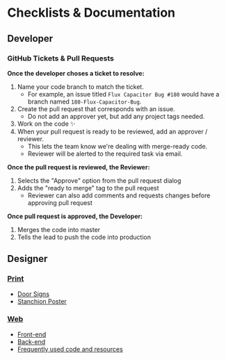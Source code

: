 # Checklists & Documentation
## Developer
### GitHub Tickets & Pull Requests
**Once the developer choses a ticket to resolve:**
1. Name your code branch to match the ticket.
    * For example, an issue titled `Flux Capacitor Bug #180` would have a branch named `180-Flux-Capacitor-Bug`.
2. Create the pull request that corresponds with an issue.
    * Do not add an approver yet, but add any project tags needed.
3. Work on the code :sparkles:
4. When your pull request is ready to be reviewed, add an approver / reviewer.
    * This lets the team know we're dealing with merge-ready code.
    * Reviewer will be alerted to the required task via email.

**Once the pull request is reviewed, the Reviewer:**
1. Selects the "Approve" option from the pull request dialog
2. Adds the "ready to merge" tag to the pull request
    * Reviewer can also add comments and requests changes before approving pull request

**Once pull request is approved, the Developer:**
1. Merges the code into master
2. Tells the lead to push the code into production

## Designer
### [Print](print-checklist.md)
* [Door Signs](print-checklist.md#door-sign)
* [Stanchion Poster](print-checklist.md#stanchion-poster)

### [Web](web-checklist.md)
* [Front-end](web-checklist.md#front)
* [Back-end](web-checklist.md#back)
* [Frequently used code and resources](code-resources.md)
